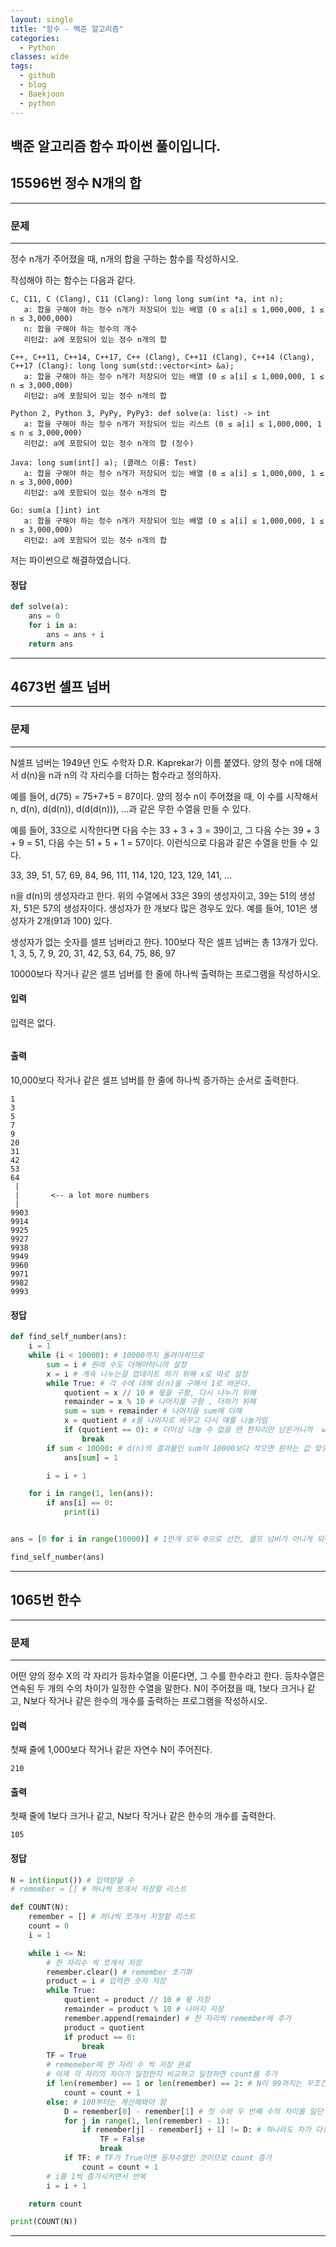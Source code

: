 ```yaml
---
layout: single
title: "함수 - 백준 알고리즘"
categories:
  - Python
classes: wide
tags:
  - github
  - blog
  - Baekjoon
  - python
---
```

## 백준 알고리즘 함수 파이썬 풀이입니다.

## 15596번 **정수 N개의 합**
---

### 문제
---
정수 n개가 주어졌을 때, n개의 합을 구하는 함수를 작성하시오.

작성해야 하는 함수는 다음과 같다.

```
C, C11, C (Clang), C11 (Clang): long long sum(int *a, int n);
   a: 합을 구해야 하는 정수 n개가 저장되어 있는 배열 (0 ≤ a[i] ≤ 1,000,000, 1 ≤ n ≤ 3,000,000)
   n: 합을 구해야 하는 정수의 개수
   리턴값: a에 포함되어 있는 정수 n개의 합

C++, C++11, C++14, C++17, C++ (Clang), C++11 (Clang), C++14 (Clang), C++17 (Clang): long long sum(std::vector<int> &a);
   a: 합을 구해야 하는 정수 n개가 저장되어 있는 배열 (0 ≤ a[i] ≤ 1,000,000, 1 ≤ n ≤ 3,000,000)
   리턴값: a에 포함되어 있는 정수 n개의 합

Python 2, Python 3, PyPy, PyPy3: def solve(a: list) -> int
   a: 합을 구해야 하는 정수 n개가 저장되어 있는 리스트 (0 ≤ a[i] ≤ 1,000,000, 1 ≤ n ≤ 3,000,000)
   리턴값: a에 포함되어 있는 정수 n개의 합 (정수)

Java: long sum(int[] a); (클래스 이름: Test)
   a: 합을 구해야 하는 정수 n개가 저장되어 있는 배열 (0 ≤ a[i] ≤ 1,000,000, 1 ≤ n ≤ 3,000,000)
   리턴값: a에 포함되어 있는 정수 n개의 합

Go: sum(a []int) int
   a: 합을 구해야 하는 정수 n개가 저장되어 있는 배열 (0 ≤ a[i] ≤ 1,000,000, 1 ≤ n ≤ 3,000,000)
   리턴값: a에 포함되어 있는 정수 n개의 합
```  
저는 파이썬으로 해결하였습니다.  

#### 정답
```python
def solve(a):
    ans = 0
    for i in a:
        ans = ans + i
    return ans
```
---

## 4673번 **셀프 넘버**
---

### 문제
---
N셀프 넘버는 1949년 인도 수학자 D.R. Kaprekar가 이름 붙였다. 양의 정수 n에 대해서 d(n)을 n과 n의 각 자리수를 더하는 함수라고 정의하자.  

예를 들어, d(75) = 75+7+5 = 87이다. 양의 정수 n이 주어졌을 때, 이 수를 시작해서 n, d(n), d(d(n)), d(d(d(n))), ...과 같은 무한 수열을 만들 수 있다.  

예를 들어, 33으로 시작한다면 다음 수는 33 + 3 + 3 = 39이고, 그 다음 수는 39 + 3 + 9 = 51, 다음 수는 51 + 5 + 1 = 57이다. 이런식으로 다음과 같은 수열을 만들 수 있다.  

33, 39, 51, 57, 69, 84, 96, 111, 114, 120, 123, 129, 141, ...  

n을 d(n)의 생성자라고 한다. 위의 수열에서 33은 39의 생성자이고, 39는 51의 생성자, 51은 57의 생성자이다. 생성자가 한 개보다 많은 경우도 있다. 예를 들어, 101은 생성자가 2개(91과 100) 있다.  

생성자가 없는 숫자를 셀프 넘버라고 한다. 100보다 작은 셀프 넘버는 총 13개가 있다.  
 1, 3, 5, 7, 9, 20, 31, 42, 53, 64, 75, 86, 97  

10000보다 작거나 같은 셀프 넘버를 한 줄에 하나씩 출력하는 프로그램을 작성하시오.  

#### 입력
입력은 없다.  
```

```

#### 출력
10,000보다 작거나 같은 셀프 넘버를 한 줄에 하나씩 증가하는 순서로 출력한다.  
```
1
3
5
7
9
20
31
42
53
64
 |
 |       <-- a lot more numbers
 |
9903
9914
9925
9927
9938
9949
9960
9971
9982
9993
```

#### 정답
```python
def find_self_number(ans):
    i = 1
    while (i < 10000): # 10000까지 돌려야하므로
        sum = i # 원래 수도 더해야하니까 설정
        x = i # 계속 나누는걸 업데이트 하기 위해 x로 따로 설정
        while True: # 각 수에 대해 d(n)을 구해서 1로 바꾼다.
            quotient = x // 10 # 몫을 구함, 다시 나누기 위해
            remainder = x % 10 # 나머지를 구함 , 더하기 위해
            sum = sum + remainder # 나머지을 sum에 더해
            x = quotient # x를 나머지로 바꾸고 다시 얘를 나눌거임
            if (quotient == 0): # 더이상 나눌 수 없을 땐 한자리만 남은거니까  while 탈출
                break
        if sum < 10000: # d(n)의 결과물인 sum이 10000보다 작으면 원하는 값 맞으니까 1로 바꾼다.
            ans[sum] = 1

        i = i + 1

    for i in range(1, len(ans)):
        if ans[i] == 0:
            print(i)


ans = [0 for i in range(10000)] # 1만개 모두 0으로 선언, 셀프 넘버가 아니게 되면 1로 바꿀거고 다 끝나며 0인것만 출력할 것

find_self_number(ans)
```
---

## 1065번 **한수**
---

### 문제
---
어떤 양의 정수 X의 각 자리가 등차수열을 이룬다면, 그 수를 한수라고 한다. 등차수열은 연속된 두 개의 수의 차이가 일정한 수열을 말한다. N이 주어졌을 때, 1보다 크거나 같고, N보다 작거나 같은 한수의 개수를 출력하는 프로그램을 작성하시오.  

#### 입력
첫째 줄에 1,000보다 작거나 같은 자연수 N이 주어진다.  
```
210
```

#### 출력
첫째 줄에 1보다 크거나 같고, N보다 작거나 같은 한수의 개수를 출력한다.  
```
105
```

#### 정답
```python
N = int(input()) # 입력받을 수
# remember = [] # 하나씩 쪼개서 저장할 리스트

def COUNT(N):
    remember = [] # 하나씩 쪼개서 저장할 리스트
    count = 0
    i = 1

    while i <= N:
        # 한 자리수 씩 쪼개서 저장
        remember.clear() # remember 초기화
        product = i # 입력한 숫자 저장
        while True:
            quotient = product // 10 # 몫 저장
            remainder = product % 10 # 나머지 저장
            remember.append(remainder) # 한 자리씩 remember에 추가
            product = quotient
            if product == 0:
                break
        TF = True
        # rememeber에 한 자리 수 씩 저장 완료
        # 이제 각 자리의 차이가 일정한지 비교하고 일정하면 count를 추가
        if len(remember) == 1 or len(remember) == 2: # N이 99까지는 무조건 1 count
            count = count + 1
        else: # 100부터는 계산해봐야 함
            D = remember[0] - remember[1] # 첫 수와 두 번째 수의 차이를 일단 D로 정의하고 비교할 것임
            for j in range(1, len(remember) - 1):
                if remember[j] - remember[j + 1] != D: # 하나라도 차가 다르면 TF를 False로 바꾸고 탈출
                    TF = False
                    break
            if TF: # TF가 True이면 등차수열인 것이므로 count 증가
                count = count + 1
        # i를 1씩 증가시키면서 반복
        i = i + 1

    return count

print(COUNT(N))
```
---
